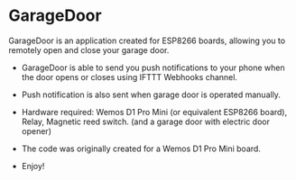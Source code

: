 # GarageDoor

  GarageDoor is an application created for ESP8266 boards, allowing you to remotely open and close your garage door.
  * GarageDoor is able to send you push notifications to your phone when the door opens or closes using IFTTT Webhooks channel.
  * Push notification is also sent when garage door is operated manually. 
  * Hardware required: Wemos D1 Pro Mini (or equivalent ESP8266 board), Relay, Magnetic reed switch.
    (and a garage door with electric door opener)
  
  * The code was originally created for a Wemos D1 Pro Mini board.
  
  * Enjoy!
  
